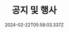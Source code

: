 ---
title: 공지 및 행사
date: 2024-02-22T05:58:03.337Z
description: 공지 및 행사 상위 메뉴 항목 **삭제하지 마세요**
weight: 60
---